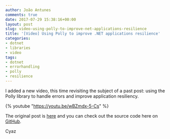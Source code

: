 ```yaml
---
author: João Antunes
comments: true
date: 2017-07-29 15:38:16+00:00
layout: post
slug: video-using-polly-to-improve-net-applications-resilience
title: '[Video] Using Polly to improve .NET applications resilience'
categories:
- dotnet
- libraries
- video
tags:
- dotnet
- errorhandling
- polly
- resilience
---
```


I added a new video, this time revisiting the subject of a past post: using the Polly library to handle errors and improve application resiliency.

{% youtube "https://youtu.be/wBZmdx-5-Cs" %}

The original post is [here](https://blog.codingmilitia.com/2016/11/08/simpler-error-handling-in-net-applications-using-polly/) and you can check out the source code here on [GitHub](https://github.com/joaofbantunes/PollySample).

Cyaz
